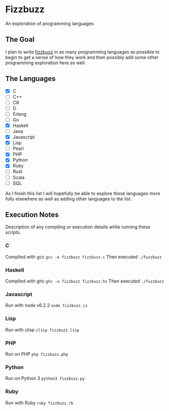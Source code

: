 # Fizzbuzz
An exploration of programming languages

## The Goal
I plan to write [fizzbuzz](https://en.wikipedia.org/wiki/Fizz_buzz) in as many programming languages as possible to begin to get a sense of how they work and then possibly add some other programming exploration here as well.

## The Languages

- [x] C
- [ ] C++
- [ ] C#
- [ ] D
- [ ] Erlang
- [ ] Go
- [x] Haskell
- [ ] Java
- [x] Javascript
- [x] Lisp
- [ ] Pearl
- [x] PHP
- [x] Python
- [x] Ruby
- [ ] Rust
- [ ] Scala
- [ ] SQL

As I finish this list I will hopefully be able to explore these languages more fully elsewhere as well as adding other languages to the list.

## Execution Notes
Description of any compiling or execution details while running these scripts.

### C
Compiled with gcc `gcc -o fizzbuzz fizzbuzz.c`
Then executed `./fuzzbuzz`

### Haskell
Compiled with ghc `ghc -o fizzbuzz fizzbuzz.hs`
Then executed `./fuzzbuzz`

### Javascript
Run with node v6.2.2 `node fizzbuzz.js`

### Lisp
Run with clisp `clisp fizzbuzz.lisp`

### PHP
Run on PHP `php fizzbuzz.php`

### Python
Run on Python 3 `python3 fizzbuzz.py`

### Ruby
Run with Ruby `ruby fizzbuzz.rb`

